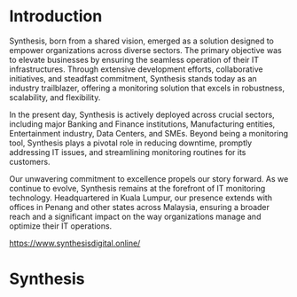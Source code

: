 Introduction
============

Synthesis, born from a shared vision, emerged as a solution designed to empower organizations across diverse sectors. The primary objective was to elevate businesses by ensuring the seamless operation of their IT infrastructures. Through extensive development efforts, collaborative initiatives, and steadfast commitment, Synthesis stands today as an industry trailblazer, offering a monitoring solution that excels in robustness, scalability, and flexibility.

In the present day, Synthesis is actively deployed across crucial sectors, including major Banking and Finance institutions, Manufacturing entities, Entertainment industry, Data Centers, and SMEs. Beyond being a monitoring tool, Synthesis plays a pivotal role in reducing downtime, promptly addressing IT issues, and streamlining monitoring routines for its customers.

Our unwavering commitment to excellence propels our story forward. As we continue to evolve, Synthesis remains at the forefront of IT monitoring technology. Headquartered in Kuala Lumpur, our presence extends with offices in Penang and other states across Malaysia, ensuring a broader reach and a significant impact on the way organizations manage and optimize their IT operations.

https://www.synthesisdigital.online/
# Synthesis
